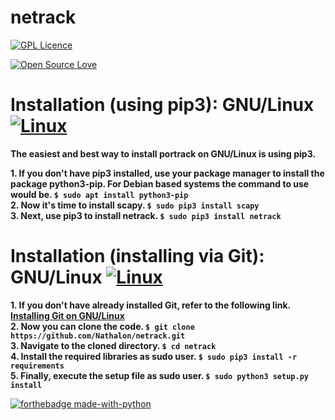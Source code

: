 netrack
=======================================================================================================================
[![GPL Licence](https://badges.frapsoft.com/os/gpl/gpl-150x33.png?v=103)](https://opensource.org/licenses/GPL-3.0/)

[![Open Source Love](https://badges.frapsoft.com/os/v2/open-source-175x29.png?v=103)](https://github.com/ellerbrock/open-source-badges/)

Installation (using pip3): GNU/Linux [![Linux](https://svgshare.com/i/Zhy.svg)](https://svgshare.com/i/Zhy.svg)
=======================================================================================================================

**The easiest and best way to install portrack on GNU/Linux is using pip3.**  

**1. If you don't have pip3 installed, use your package manager to install the package python3-pip. For Debian based systems the command to use would be. `$ sudo apt install python3-pip`**  
**2. Now it's time to install scapy. `$ sudo pip3 install scapy`**  
**3. Next, use pip3 to install netrack. `$ sudo pip3 install netrack`**  

Installation (installing via Git): GNU/Linux [![Linux](https://svgshare.com/i/Zhy.svg)](https://svgshare.com/i/Zhy.svg)
=======================================================================================================================

**1. If you don't have already installed Git, refer to the following link. [Installing Git on GNU/Linux](https://git-scm.com/book/en/v2/Getting-Started-Installing-Git)**  
**2. Now you can clone the code. `$ git clone https://github.com/Nathalon/netrack.git`**  
**3. Navigate to the cloned directory. `$ cd netrack`**  
**4. Install the required libraries as sudo user. `$ sudo pip3 install -r requirements`**  
**5. Finally, execute the setup file as sudo user. `$ sudo python3 setup.py install`**  

[![forthebadge made-with-python](http://ForTheBadge.com/images/badges/made-with-python.svg)](https://www.python.org/)
